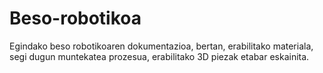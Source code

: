 # Beso-robotikoa
Egindako beso robotikoaren dokumentazioa, bertan, erabilitako materiala, segi dugun muntekatea prozesua, erabilitako 3D piezak etabar eskainita.
